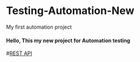 # Testing-Automation-New
My first automation project
#### Hello, This my new project for Automation testing

#[REST API](https://github.com/Iulia-Calota/Testing-Automation-New/blob/main/API%20Rest.png)
